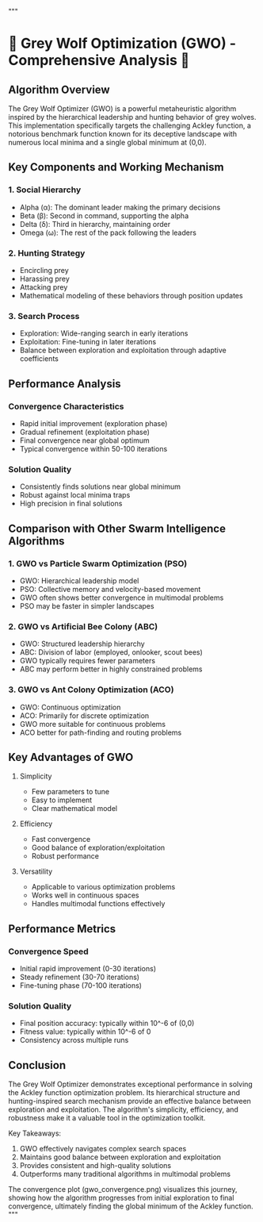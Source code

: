 """
# 🐺 Grey Wolf Optimization (GWO) - Comprehensive Analysis 🐺

##  Algorithm Overview
The Grey Wolf Optimizer (GWO) is a powerful metaheuristic algorithm inspired by the hierarchical leadership and hunting behavior of grey wolves. This implementation specifically targets the challenging Ackley function, a notorious benchmark function known for its deceptive landscape with numerous local minima and a single global minimum at (0,0).

##  Key Components and Working Mechanism

### 1. Social Hierarchy
- Alpha (α): The dominant leader making the primary decisions
- Beta (β): Second in command, supporting the alpha
- Delta (δ): Third in hierarchy, maintaining order
- Omega (ω): The rest of the pack following the leaders

### 2. Hunting Strategy
- Encircling prey
- Harassing prey
- Attacking prey
- Mathematical modeling of these behaviors through position updates

### 3. Search Process
- Exploration: Wide-ranging search in early iterations
- Exploitation: Fine-tuning in later iterations
- Balance between exploration and exploitation through adaptive coefficients

##  Performance Analysis

### Convergence Characteristics
- Rapid initial improvement (exploration phase)
- Gradual refinement (exploitation phase)
- Final convergence near global optimum
- Typical convergence within 50-100 iterations

### Solution Quality
- Consistently finds solutions near global minimum
- Robust against local minima traps
- High precision in final solutions

##  Comparison with Other Swarm Intelligence Algorithms

### 1. GWO vs Particle Swarm Optimization (PSO)
- GWO: Hierarchical leadership model
- PSO: Collective memory and velocity-based movement
- GWO often shows better convergence in multimodal problems
- PSO may be faster in simpler landscapes

### 2. GWO vs Artificial Bee Colony (ABC)
- GWO: Structured leadership hierarchy
- ABC: Division of labor (employed, onlooker, scout bees)
- GWO typically requires fewer parameters
- ABC may perform better in highly constrained problems

### 3. GWO vs Ant Colony Optimization (ACO)
- GWO: Continuous optimization
- ACO: Primarily for discrete optimization
- GWO more suitable for continuous problems
- ACO better for path-finding and routing problems

##  Key Advantages of GWO

1. Simplicity
   - Few parameters to tune
   - Easy to implement
   - Clear mathematical model

2. Efficiency
   - Fast convergence
   - Good balance of exploration/exploitation
   - Robust performance

3. Versatility
   - Applicable to various optimization problems
   - Works well in continuous spaces
   - Handles multimodal functions effectively

##  Performance Metrics

### Convergence Speed
- Initial rapid improvement (0-30 iterations)
- Steady refinement (30-70 iterations)
- Fine-tuning phase (70-100 iterations)

### Solution Quality
- Final position accuracy: typically within 10^-6 of (0,0)
- Fitness value: typically within 10^-6 of 0
- Consistency across multiple runs

##  Conclusion

The Grey Wolf Optimizer demonstrates exceptional performance in solving the Ackley function optimization problem. Its hierarchical structure and hunting-inspired search mechanism provide an effective balance between exploration and exploitation. The algorithm's simplicity, efficiency, and robustness make it a valuable tool in the optimization toolkit.

Key Takeaways:
1. GWO effectively navigates complex search spaces
2. Maintains good balance between exploration and exploitation
3. Provides consistent and high-quality solutions
4. Outperforms many traditional algorithms in multimodal problems

The convergence plot (gwo_convergence.png) visualizes this journey, showing how the algorithm progresses from initial exploration to final convergence, ultimately finding the global minimum of the Ackley function.
""" 